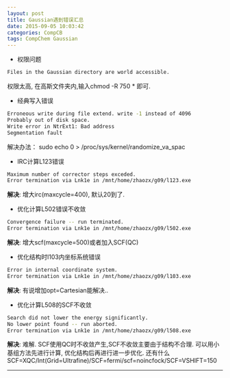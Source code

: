 ```yaml
---
layout: post
title: Gaussian遇到错误汇总
date: 2015-09-05 10:03:42
categories: CompCB
tags: CompChem Gaussian
---
```


- 权限问题

~~~bash
Files in the Gaussian directory are world accessible.
~~~

权限太高, 在高斯文件夹内,输入chmod -R 750  * 即可.

- 经典写入错误

~~~bash
Erroneous write during file extend. write -1 instead of 4096
Probably out of disk space.
Write error in NtrExt1: Bad address
Segmentation fault
~~~

解决办法：
sudo echo 0 > /proc/sys/kernel/randomize\_va\_spac

- IRC计算L123错误

~~~bash
Maximum number of corrector steps exceded.
Error termination via Lnk1e in /mnt/home/zhaozx/g09/l123.exe
~~~
**解决**: 增大irc(maxcycle=400), 默认20到了.



- 优化计算L502错误不收敛

~~~bash
Convergence failure -- run terminated.
Error termination via Lnk1e in /mnt/home/zhaozx/g09/l502.exe 
~~~

**解决**: 增大scf(maxcycle=500)或者加入SCF(QC)

- 优化结构时l103内坐标系统错误

~~~bash
Error in internal coordinate system.
Error termination via Lnk1e in /mnt/home/zhaozx/g09/l103.exe
~~~

**解决**: 有说增加opt=Cartesian能解决..
- 优化计算L508的SCF不收敛

~~~bash
Search did not lower the energy significantly.
No lower point found -- run aborted.
Error termination via Lnk1e in /mnt/home/zhaozx/g09/l508.exe
~~~
**解决**: 难解. SCF使用QC时不收敛产生,SCF不收敛主要由于结构不合理. 可以用小基组方法先进行计算, 优化结构后再进行进一步优化. 还有什么SCF=XQC/Int(Grid=Ultrafine)/SCF=fermi/scf=noincfock/SCF=VSHIFT=150

------
